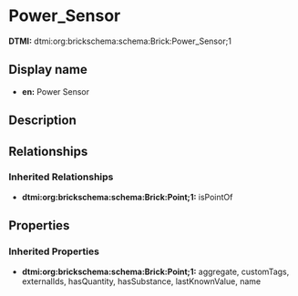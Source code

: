 # Power_Sensor
**DTMI:** dtmi:org:brickschema:schema:Brick:Power_Sensor;1
## Display name
- **en:** Power Sensor
## Description
## Relationships
### Inherited Relationships
* **dtmi:org:brickschema:schema:Brick:Point;1:** isPointOf
## Properties
### Inherited Properties
* **dtmi:org:brickschema:schema:Brick:Point;1:** aggregate, customTags, externalIds, hasQuantity, hasSubstance, lastKnownValue, name
